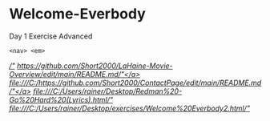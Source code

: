 # Welcome-Everbody
Day 1 Exercise Advanced



<!DOCTYPE html>
<html lang='en'>

<head>
    <meta charset="utf-8">
    <title> Welcome Everbody </title>
</head>

<body>
    
    <nav> <em>
   <i>  <a href="https">/"</a>
   <i>  <a href="https">https://github.com/Short2000/LaHaine-Movie-Overview/edit/main/README.md/"</a>
   <i>  <a href="https">file:///C:/https://github.com/Short2000/ContactPage/edit/main/README.md/"</a>
   <i>  <a href="https">file:///C:/Users/rainer/Desktop/Redman%20-Go%20Hard%20(Lyrics).html/"</a>
   <i>  <a href="https">file:///C:/Users/rainer/Desktop/exercises/Welcome%20Everbody2.html/"</a>
    </nav> </em>



</body>
</html>
